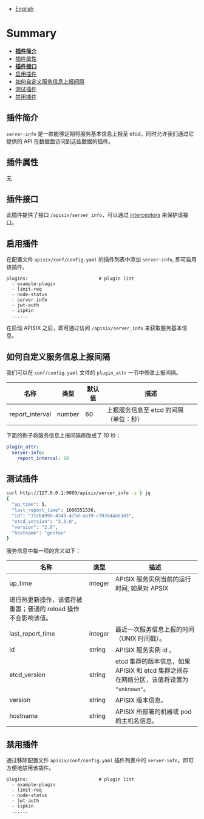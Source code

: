 <!--
#
# Licensed to the Apache Software Foundation (ASF) under one or more
# contributor license agreements.  See the NOTICE file distributed with
# this work for additional information regarding copyright ownership.
# The ASF licenses this file to You under the Apache License, Version 2.0
# (the "License"); you may not use this file except in compliance with
# the License.  You may obtain a copy of the License at
#
#     http://www.apache.org/licenses/LICENSE-2.0
#
# Unless required by applicable law or agreed to in writing, software
# distributed under the License is distributed on an "AS IS" BASIS,
# WITHOUT WARRANTIES OR CONDITIONS OF ANY KIND, either express or implied.
# See the License for the specific language governing permissions and
# limitations under the License.
#
-->

- [English](../../plugins/server-info.md)

# Summary

- [**插件简介**](#插件简介)
- [插件属性](#插件属性)
- [**插件接口**](#插件接口)
- [启用插件](#启用插件)
- [如何自定义服务信息上报间隔](#如何自定义服务信息上报间隔)
- [测试插件](#测试插件)
- [禁用插件](#禁用插件)

## 插件简介

`server-info` 是一款能够定期将服务基本信息上报至 etcd，同时允许我们通过它提供的 API 在数据面访问到这些数据的插件。

## 插件属性

无

## 插件接口

此插件提供了接口 `/apisix/server_info`，可以通过 [interceptors](../plugin-interceptors.md) 来保护该接口。

## 启用插件

在配置文件 `apisix/conf/config.yaml` 的插件列表中添加 `server-info`, 即可启用该插件。

```
plugins:                          # plugin list
  - example-plugin
  - limit-req
  - node-status
  - server-info
  - jwt-auth
  - zipkin
  ......
```

在启动 APISIX 之后，即可通过访问 `/apisix/server_info` 来获取服务基本信息。

## 如何自定义服务信息上报间隔

我们可以在 `conf/config.yaml` 文件的 `plugin_attr` 一节中修改上报间隔。

| 名称         | 类型   | 默认值  | 描述                                                          |
| ------------ | ------ | -------- | -------------------------------------------------------------------- |
| report_interval | number | 60 | 上报服务信息至 etcd 的间隔（单位：秒）|

下面的例子将服务信息上报间隔修改成了 10 秒：

```yaml
plugin_attr:
  server-info:
    report_interval: 10
```


## 测试插件

```bash
curl http://127.0.0.1:9080/apisix/server_info -s | jq
{
  "up_time": 5,
  "last_report_time": 1606551536,
  "id": "71cb4999-4349-475d-aa39-c703944a63d3",
  "etcd_version": "3.5.0",
  "version": "2.0",
  "hostname": "gentoo"
}
```

服务信息中每一项的含义如下：

| 名称    | 类型 | 描述 |
|---------|------|-------------|
| up_time | integer | APISIX 服务实例当前的运行时间, 如果对 APSIX
进行热更新操作，该值将被重置；普通的 reload 操作不会影响该值。 |
| last_report_time | integer | 最近一次服务信息上报的时间 （UNIX 时间戳）。|
| id | string | APISIX 服务实例 id 。|
| etcd_version | string | etcd 集群的版本信息，如果 APISIX 和 etcd 集群之间存在网络分区，该值将设置为 `"unknown"`。|
| version | string | APISIX 版本信息。 |
| hostname | string | APISIX 所部署的机器或 pod 的主机名信息。|

## 禁用插件

通过移除配置文件 `apisix/conf/config.yaml` 插件列表中的 `server-info`，即可方便地禁用该插件。

```
plugins:                          # plugin list
  - example-plugin
  - limit-req
  - node-status
  - jwt-auth
  - zipkin
  ......
```
